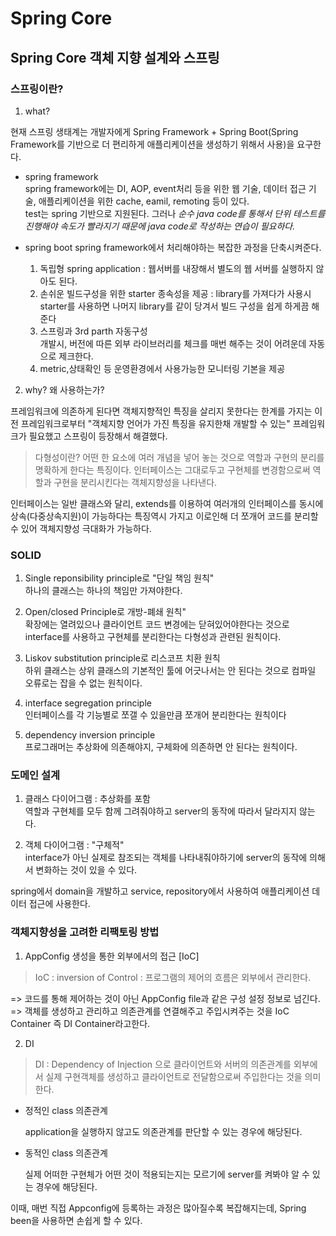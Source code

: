 # Spring Core

## Spring Core 객체 지향 설계와 스프링

### 스프링이란?

1. what?

현재 스프링 생태계는 개발자에게 Spring Framework + Spring Boot(Spring Framework를 기반으로 더 편리하게 애플리케이션을 생성하기 위해서 사용)을 요구한다.<br>

- spring framework<br>
spring framework에는 DI, AOP, event처리 등을 위한 웹 기술, 데이터 접근 기술, 애플리케이션을 위한 cache, eamil, remoting 등이 있다.<br>
test는 spring 기반으로 지원된다. 그러나 *순수 java code를 통해서 단위 테스트를 진행해야 속도가 빨라지기 때문에 java code로 작성하는 연습이 필요하다.*

- spring boot
    spring framework에서 처리해야하는 복잡한 과정을 단축시켜준다.<br>
    1. 독립형 spring application : 웹서버를 내장해서 별도의 웹 서버를 실행하지 않아도 된다.<br>
    2. 손쉬운 빌드구성을 위한 starter 종속성을 제공 : library를 가져다가 사용시 starter를 사용하면 나머지 library를 같이 당겨서 빌드 구성을 쉽게 하게끔 해준다<br>
    3. 스프링과 3rd parth 자동구성<br>
    개발시, 버전에 따른 외부 라이브러리를 체크를 매번 해주는 것이 어려운데 자동으로 제크한다.<br>
    4. metric,상태확인 등 운영환경에서 사용가능한 모니터링 기본을 제공

2. why? 왜 사용하는가?

프레임워크에 의존하게 된다면 객체지향적인 특징을 살리지 못한다는 한계를 가지는 이전 프레임워크로부터 "객체지향 언어가 가진 특징을 유지한채 개발할 수 있는" 프레임워크가 필요했고 스프링이 등장해서 해결했다.<br>

> 다형성이란? 어떤 한 요소에 여러 개념을 넣어 놓는 것으로 역할과 구현의 분리를 명확하게 한다는 특징이다. 인터페이스는 그대로두고 구현체를 변경함으로써 역할과 구현을 분리시킨다는 객체지향성을 나타낸다.

인터페이스는 일반 클래스와 달리, extends를 이용하여 여러개의 인터페이스를 동시에 상속(다중상속지원)이 가능하다는 특징역시 가지고 이로인해 더 쪼개어 코드를 분리할 수 있어 객체지향성 극대화가 가능하다.<br>

### SOLID

1. Single reponsibility principle로 "단일 책임 원칙"
<br>하나의 클래스는 하나의 책임만 가져야한다.

2. Open/closed Principle로 개방-폐쇄 원칙"
<br> 확장에는 열려있으나 클라이언트 코드 변경에는 닫혀있어야한다는 것으로 interface를 사용하고 구현체를 분리한다는 다형성과 관련된 원칙이다.

3. Liskov substitution principle로 리스코프 치환 원칙
<br>하위 클래스는 상위 클래스의 기본적인 툴에 어긋나서는 안 된다는 것으로 컴파일 오류로는 잡을 수 없는 원칙이다.

4. interface segregation principle
<br>인터페이스를 각 기능별로 쪼갤 수 있을만큼 쪼개어 분리한다는 원칙이다

5. dependency inversion principle
<br>프로그래머는 추상화에 의존해야지, 구체화에 의존하면 안 된다는 원칙이다.

### 도메인 설계

1. 클래스 다이어그램 : 추상화를 포함<br>
역할과 구현체를 모두 함께 그려줘야하고 server의 동작에 따라서 달라지지 않는다.<br>

2. 객체 다이어그램 : "구체적" <br>
interface가 아닌 실제로 참조되는 객체를 나타내줘야하기에 server의 동작에 의해서 변화하는 것이 있을 수 있다.<br>

spring에서 domain을 개발하고 service, repository에서 사용하여 애플리케이션 데이터 접근에 사용한다.<br>

### 객체지향성을 고려한 리팩토링 방법

1. AppConfig 생성을 통한 외부에서의 접근 [IoC]

> IoC : inversion of Control : 프로그램의 제어의 흐름은 외부에서 관리한다.

=> 코드를 통해 제어하는 것이 아닌 AppConfig file과 같은 구성 설정 정보로 넘긴다.<br>
=> 객체를 생성하고 관리하고 의존관계를 연결해주고 주입시켜주는 것을 IoC Container 즉 DI Container라고한다.

2. DI

> DI : Dependency of Injection 으로 클라이언트와 서버의 의존관계를 외부에서 실제 구현객체를 생성하고 클라이언트로 전달함으로써 주입한다는 것을 의미한다.

- 정적인 class 의존관계

    application을 실행하지 않고도 의존관계를 판단할 수 있는 경우에 해당된다.

- 동적인 class 의존관계

    실제 어떠한 구현체가 어떤 것이 적용되는지는 모르기에 server를 켜봐야 알 수 있는 경우에 해당된다.

이때, 매번 직접 Appconfig에 등록하는 과정은 많아질수록 복잡해지는데, Spring been을 사용하면 손쉽게 할 수 있다.<br>


